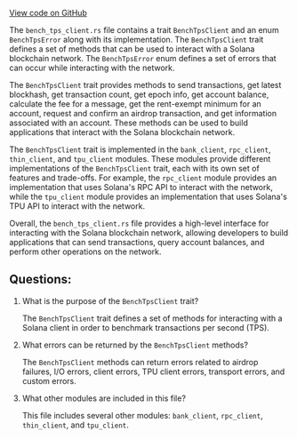 [View code on GitHub](https://github.com/solana-labs/solana/blob/master/bench-tps/src/bench_tps_client.rs)

The `bench_tps_client.rs` file contains a trait `BenchTpsClient` and an enum `BenchTpsError` along with its implementation. The `BenchTpsClient` trait defines a set of methods that can be used to interact with a Solana blockchain network. The `BenchTpsError` enum defines a set of errors that can occur while interacting with the network.

The `BenchTpsClient` trait provides methods to send transactions, get latest blockhash, get transaction count, get epoch info, get account balance, calculate the fee for a message, get the rent-exempt minimum for an account, request and confirm an airdrop transaction, and get information associated with an account. These methods can be used to build applications that interact with the Solana blockchain network.

The `BenchTpsClient` trait is implemented in the `bank_client`, `rpc_client`, `thin_client`, and `tpu_client` modules. These modules provide different implementations of the `BenchTpsClient` trait, each with its own set of features and trade-offs. For example, the `rpc_client` module provides an implementation that uses Solana's RPC API to interact with the network, while the `tpu_client` module provides an implementation that uses Solana's TPU API to interact with the network.

Overall, the `bench_tps_client.rs` file provides a high-level interface for interacting with the Solana blockchain network, allowing developers to build applications that can send transactions, query account balances, and perform other operations on the network.
## Questions: 
 1. What is the purpose of the `BenchTpsClient` trait?
    
    The `BenchTpsClient` trait defines a set of methods for interacting with a Solana client in order to benchmark transactions per second (TPS).

2. What errors can be returned by the `BenchTpsClient` methods?
    
    The `BenchTpsClient` methods can return errors related to airdrop failures, I/O errors, client errors, TPU client errors, transport errors, and custom errors.

3. What other modules are included in this file?
    
    This file includes several other modules: `bank_client`, `rpc_client`, `thin_client`, and `tpu_client`.